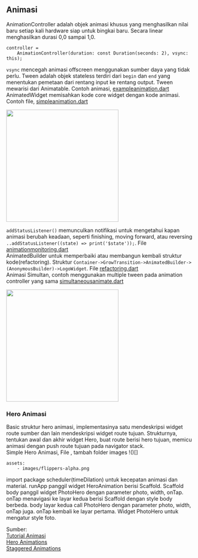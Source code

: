 ## Animasi
AnimationController adalah objek animasi khusus yang menghasilkan nilai baru 
setiap kali hardware siap untuk bingkai baru. Secara linear menghasilkan durasi 0,0 sampai 1,0. 
```
controller =
    AnimationController(duration: const Duration(seconds: 2), vsync: this);
```
`vsync` mencegah animasi offscreen menggunakan sumber daya yang tidak perlu. 
Tween adalah objek stateless terdiri dari `begin` dan `end` yang menentukan pemetaan dari rentang input ke rentang output. 
Tween mewarisi dari Animatable<T>. Contoh animasi, [exampleanimation.dart](https://github.com/Fourthten/praxis-academy/blob/master/novice/02-04/latihan/exampleanimation.dart)\
AnimatedWidget memisahkan kode core widget dengan kode animasi. 
Contoh file, [simpleanimation.dart](https://github.com/Fourthten/praxis-academy/blob/master/novice/02-04/latihan/simpleanimation.dart)

<img src="https://github.com/Fourthten/praxis-academy/blob/master/novice/02-04/latihan/record/simpleanimation.gif" width="300">

`addStatusListener()` memunculkan notifikasi untuk mengetahui kapan animasi berubah keadaan, seperti finishing, moving forward, atau reversing `..addStatusListener((state) => print('$state'));`. 
File [animationmonitoring.dart](https://github.com/Fourthten/praxis-academy/blob/master/novice/02-04/latihan/animationmonitoring.dart)\
AnimatedBuilder untuk memperbaiki atau membangun kembali struktur kode(refactoring). Struktur `Container->GrowTransition->AnimatedBuilder->(AnonymousBuilder)->LogoWidget`. File [refactoring.dart](https://github.com/Fourthten/praxis-academy/blob/master/novice/02-04/latihan/refactoring.dart)\
Animasi Simultan, contoh menggunakan multiple tween pada animation controller yang sama [simultaneousanimate.dart](https://github.com/Fourthten/praxis-academy/blob/master/novice/02-04/latihan/simultaneousanimate.dart)

<img src="https://github.com/Fourthten/praxis-academy/blob/master/novice/02-04/latihan/record/simultananimate.gif" width="300">

### Hero Animasi
Basic struktur hero animasi, implementasinya satu mendeskripsi widget route sumber dan lain mendeskripsi widget route tujuan. 
Strukturnya, tentukan awal dan akhir widget Hero, buat route berisi hero tujuan, memicu animasi dengan push route tujuan pada navigator stack.\
Simple Hero Animasi, File [](), 
tambah folder images !()[]
```
assets:
    - images/flippers-alpha.png
```
import package scheduler(timeDilation) untuk kecepatan animasi dan material. runApp panggil widget HeroAnimation berisi Scaffold. 
Scaffold body panggil widget PhotoHero dengan parameter photo, width, onTap. onTap menavigasi ke layar kedua berisi Scaffold dengan style body berbeda. 
body layar kedua call PhotoHero dengan parameter photo, width, onTap juga. onTap kembali ke layar pertama. Widget PhotoHero untuk mengatur style foto.\
![]()


Sumber:\
[Tutorial Animasi](https://flutter.dev/docs/development/ui/animations/tutorial)\
[Hero Animations](https://flutter.dev/docs/development/ui/animations/hero-animations)\
[Staggered Animations](https://flutter.dev/docs/development/ui/animations/staggered-animations)
